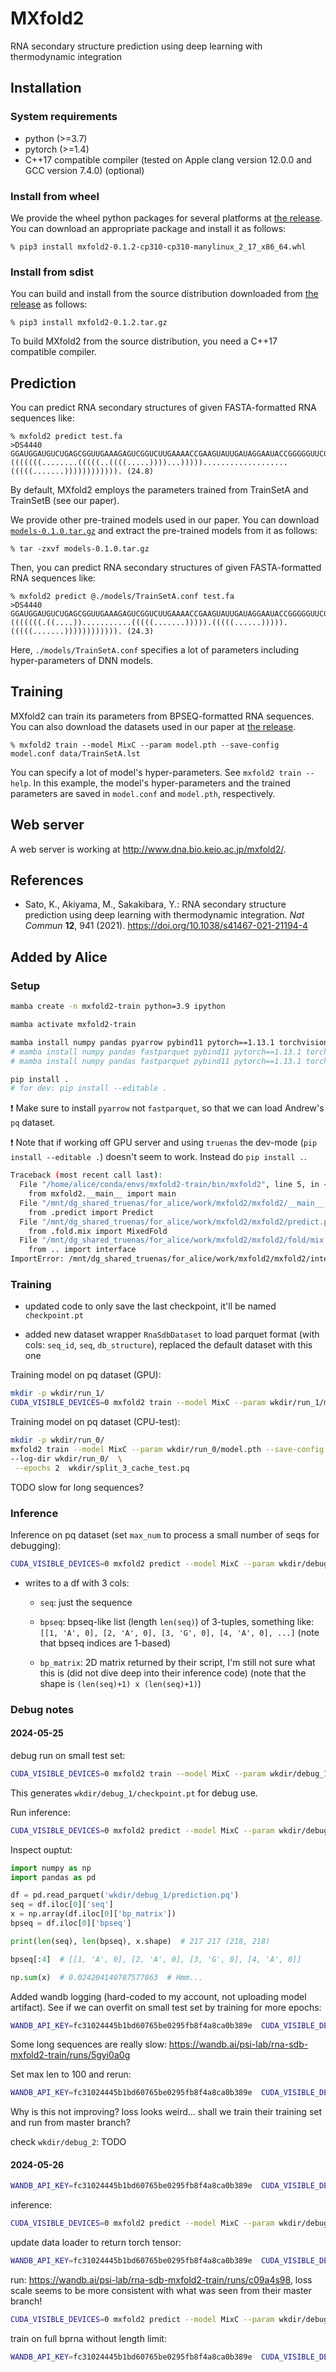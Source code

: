 # MXfold2
RNA secondary structure prediction using deep learning with thermodynamic integration

## Installation

### System requirements
* python (>=3.7)
* pytorch (>=1.4)
* C++17 compatible compiler (tested on Apple clang version 12.0.0 and GCC version 7.4.0) (optional)

### Install from wheel

We provide the wheel python packages for several platforms at [the release](https://github.com/mxfold/mxfold2/releases). You can download an appropriate package and install it as follows:

    % pip3 install mxfold2-0.1.2-cp310-cp310-manylinux_2_17_x86_64.whl

### Install from sdist

You can build and install from the source distribution downloaded from [the release](https://github.com/mxfold/mxfold2/releases) as follows:

    % pip3 install mxfold2-0.1.2.tar.gz

To build MXfold2 from the source distribution, you need a C++17 compatible compiler.

## Prediction

You can predict RNA secondary structures of given FASTA-formatted RNA sequences like:

    % mxfold2 predict test.fa
    >DS4440
    GGAUGGAUGUCUGAGCGGUUGAAAGAGUCGGUCUUGAAAACCGAAGUAUUGAUAGGAAUACCGGGGGUUCGAAUCCCUCUCCAUCCG
    (((((((........(((((..((((.....))))...)))))...................(((((.......)))))))))))). (24.8)

By default, MXfold2 employs the parameters trained from TrainSetA and TrainSetB (see our paper).

We provide other pre-trained models used in our paper. You can download [``models-0.1.0.tar.gz``](https://github.com/mxfold/mxfold2/releases/download/v0.1.0/models-0.1.0.tar.gz) and extract the pre-trained models from it as follows:

    % tar -zxvf models-0.1.0.tar.gz

Then, you can predict RNA secondary structures of given FASTA-formatted RNA sequences like:

    % mxfold2 predict @./models/TrainSetA.conf test.fa
    >DS4440
    GGAUGGAUGUCUGAGCGGUUGAAAGAGUCGGUCUUGAAAACCGAAGUAUUGAUAGGAAUACCGGGGGUUCGAAUCCCUCUCCAUCCG
    (((((((.((....))...........(((((.......))))).(((((......))))).(((((.......)))))))))))). (24.3)

Here, ``./models/TrainSetA.conf`` specifies a lot of parameters including hyper-parameters of DNN models.

## Training

MXfold2 can train its parameters from BPSEQ-formatted RNA sequences. You can also download the datasets used in our paper at [the release](https://github.com/mxfold/mxfold2/releases/tag/v0.1.0). 

    % mxfold2 train --model MixC --param model.pth --save-config model.conf data/TrainSetA.lst

You can specify a lot of model's hyper-parameters. See ``mxfold2 train --help``. In this example, the model's hyper-parameters and the trained parameters are saved in ``model.conf`` and ``model.pth``, respectively.

## Web server

A web server is working at http://www.dna.bio.keio.ac.jp/mxfold2/.


## References

* Sato, K., Akiyama, M., Sakakibara, Y.: RNA secondary structure prediction using deep learning with thermodynamic integration. *Nat Commun* **12**, 941 (2021). https://doi.org/10.1038/s41467-021-21194-4



## Added by Alice

### Setup


```bash
mamba create -n mxfold2-train python=3.9 ipython

mamba activate mxfold2-train

mamba install numpy pandas pyarrow pybind11 pytorch==1.13.1 torchvision pytorch-cuda=11.7 tqdm wandb wheel -c pytorch -c nvidia
# mamba install numpy pandas fastparquet pybind11 pytorch==1.13.1 torchvision pytorch-cuda=11.7 tqdm wandb wheel -c pytorch -c nvidia
# mamba install numpy pandas fastparquet pybind11 pytorch==1.13.1 torchvision tqdm wheel -c pytorch   # no GPU

pip install .
# for dev: pip install --editable .
```

:exclamation:  Make sure to install `pyarrow` not `fastparquet`, so that we can load Andrew's `pq` dataset. 


:exclamation: Note that if working off GPU server and using `truenas` the dev-mode (`pip install --editable .`) doesn't seem to work. Instead do `pip install .`.

```bash
Traceback (most recent call last):
  File "/home/alice/conda/envs/mxfold2-train/bin/mxfold2", line 5, in <module>
    from mxfold2.__main__ import main
  File "/mnt/dg_shared_truenas/for_alice/work/mxfold2/mxfold2/__main__.py", line 6, in <module>
    from .predict import Predict
  File "/mnt/dg_shared_truenas/for_alice/work/mxfold2/mxfold2/predict.py", line 14, in <module>
    from .fold.mix import MixedFold
  File "/mnt/dg_shared_truenas/for_alice/work/mxfold2/mxfold2/fold/mix.py", line 2, in <module>
    from .. import interface
ImportError: /mnt/dg_shared_truenas/for_alice/work/mxfold2/mxfold2/interface.cpython-39-x86_64-linux-gnu.so: failed to map segment from shared object
```





<!-- test list of files:

```bash
mkdir wkdir
ls -a1 ../rna_sdb/datasets/bpRNA/bprna/TS0/bpRNA_RFAM_15* | xargs realpath > wkdir/bprna_tr0_small.lst

mkdir wkdir/log
mxfold2 train --model MixC --param wkdir/log/model.pth --save-config wkdir/log/model.conf \
--log-dir wkdir/log/  \
 --epochs 2  wkdir/bprna_tr0_small.lst
``` -->





### Training

- updated code to only save the last checkpoint, it'll be named `checkpoint.pt`

- added new dataset wrapper `RnaSdbDataset` to load parquet format (with cols: `seq_id`, `seq`, `db_structure`),
replaced the default dataset with this one


Training model on pq dataset (GPU):


```bash
mkdir -p wkdir/run_1/
CUDA_VISIBLE_DEVICES=0 mxfold2 train --model MixC --param wkdir/run_1/model.pth --save-config wkdir/run_1/model.conf --gpu 0 --log-dir wkdir/run_1/  --epochs 10 --train_max_len 1000 /mnt/dg_shared_truenas/for_alice/work/rna_sdb/datasets/rna_sdb/split_1_cache_train.pq
```

Training model on pq dataset (CPU-test):

```bash
mkdir -p wkdir/run_0/
mxfold2 train --model MixC --param wkdir/run_0/model.pth --save-config wkdir/run_0/model.conf \
--log-dir wkdir/run_0/  \
 --epochs 2  wkdir/split_3_cache_test.pq
```

TODO slow for long sequences?


### Inference


Inference on pq dataset (set `max_num` to process a small number of seqs for debugging):


```bash
CUDA_VISIBLE_DEVICES=0 mxfold2 predict --model MixC --param wkdir/debug_1/checkpoint.pt --gpu 0 --bpp wkdir/debug_1/prediction.pq --max_num 10 /mnt/dg_shared_truenas/for_alice/work/rna_sdb/datasets/rna_sdb/split_3_cache_test.pq
```


- writes to a df with 3 cols: 

    - `seq`: just the sequence

    - `bpseq`: bpseq-like list (length `len(seq)`) of 3-tuples, something like: `[[1, 'A', 0], [2, 'A', 0], [3, 'G', 0], [4, 'A', 0], ...]`  (note that bpseq indices are 1-based)

    - `bp_matrix`: 2D matrix returned by their script, I'm still not sure what this is (did not dive deep into their inference code) 
    (note that the shape is `(len(seq)+1) x (len(seq)+1)`)



### Debug notes


#### 2024-05-25

debug run on small test set:


```bash
CUDA_VISIBLE_DEVICES=0 mxfold2 train --model MixC --param wkdir/debug_1/model.pth --save-config wkdir/debug_1/model.conf --gpu 0 --log-dir wkdir/debug_1/  --epochs 1 --train_max_len 100 /mnt/dg_shared_truenas/for_alice/work/rna_sdb/datasets/rna_sdb/split_3_cache_test.pq
```

This generates `wkdir/debug_1/checkpoint.pt` for debug use.


Run inference:


```bash
CUDA_VISIBLE_DEVICES=0 mxfold2 predict --model MixC --param wkdir/debug_1/checkpoint.pt --gpu 0 --bpp wkdir/debug_1/prediction.pq --max_num 10 /mnt/dg_shared_truenas/for_alice/work/rna_sdb/datasets/rna_sdb/split_3_cache_test.pq
```



Inspect ouptut:

```python
import numpy as np
import pandas as pd

df = pd.read_parquet('wkdir/debug_1/prediction.pq')
seq = df.iloc[0]['seq']
x = np.array(df.iloc[0]['bp_matrix'])
bpseq = df.iloc[0]['bpseq']

print(len(seq), len(bpseq), x.shape)  # 217 217 (218, 218)

bpseq[:4]  # [[1, 'A', 0], [2, 'A', 0], [3, 'G', 0], [4, 'A', 0]]

np.sum(x)  # 0.024204140787577863  # Hmm...
```



Added wandb logging (hard-coded to my account, not uploading model artifact). 
See if we can overfit on small test set by training for more epochs:


```bash
WANDB_API_KEY=fc31024445b1bd60765be0295fb8f4a8ca0b389e  CUDA_VISIBLE_DEVICES=0 mxfold2 train --model MixC --param wkdir/debug_2/model.pth --save-config wkdir/debug_2/model.conf --gpu 0 --log-dir wkdir/debug_2/  --epochs 10 --train_max_len 500 /mnt/dg_shared_truenas/for_alice/work/rna_sdb/datasets/rna_sdb/split_3_cache_test.pq
```

Some long sequences are really slow: https://wandb.ai/psi-lab/rna-sdb-mxfold2-train/runs/5gyi0a0g

Set max len to 100 and rerun:


```bash
WANDB_API_KEY=fc31024445b1bd60765be0295fb8f4a8ca0b389e  CUDA_VISIBLE_DEVICES=0 mxfold2 train --model MixC --param wkdir/debug_2/model.pth --save-config wkdir/debug_2/model.conf --gpu 0 --log-dir wkdir/debug_2/  --epochs 10 --train_max_len 100 /mnt/dg_shared_truenas/for_alice/work/rna_sdb/datasets/rna_sdb/split_3_cache_test.pq
```


Why is this not improving? loss looks weird... shall we train their training set and run from master branch?




check `wkdir/debug_2`: TODO



#### 2024-05-26


```bash
WANDB_API_KEY=fc31024445b1bd60765be0295fb8f4a8ca0b389e  CUDA_VISIBLE_DEVICES=0 mxfold2 train --model MixC --param wkdir/debug_3/model.pth --save-config wkdir/debug_3/model.conf --gpu 0 --log-dir wkdir/debug_3/  --epochs 10 --train_max_len 100 /mnt/dg_shared_truenas/for_alice/work/rna_sdb/datasets/bpRNA/bprna_for_alice.pq
```


inference:



```bash
CUDA_VISIBLE_DEVICES=0 mxfold2 predict --model MixC --param wkdir/debug_3/checkpoint.pt --gpu 0 --bpp wkdir/debug_3/prediction.pq --max_num 50 /mnt/dg_shared_truenas/for_alice/work/rna_sdb/datasets/bpRNA/bprna_for_alice.pq
```



update data loader to return torch tensor:


```bash
WANDB_API_KEY=fc31024445b1bd60765be0295fb8f4a8ca0b389e  CUDA_VISIBLE_DEVICES=0 mxfold2 train --model MixC --param wkdir/debug_4/model.pth --save-config wkdir/debug_4/model.conf --gpu 0 --log-dir wkdir/debug_4/  --epochs 2 --train_max_len 100 /mnt/dg_shared_truenas/for_alice/work/rna_sdb/datasets/bpRNA/bprna_for_alice.pq
```

run: https://wandb.ai/psi-lab/rna-sdb-mxfold2-train/runs/c09a4s98, 
loss scale seems to be more consistent with what was seen from their master branch!


```bash
CUDA_VISIBLE_DEVICES=0 mxfold2 predict --model MixC --param wkdir/debug_4/checkpoint.pt --gpu 0 --bpp wkdir/debug_4/prediction.pq --max_num 50 /mnt/dg_shared_truenas/for_alice/work/rna_sdb/datasets/bpRNA/bprna_for_alice.pq
```

train on full bprna without length limit:


```bash
WANDB_API_KEY=fc31024445b1bd60765be0295fb8f4a8ca0b389e  CUDA_VISIBLE_DEVICES=0 mxfold2 train --model MixC --param wkdir/debug_5/model.pth --save-config wkdir/debug_5/model.conf --gpu 0 --log-dir wkdir/debug_5/  --epochs 10  /mnt/dg_shared_truenas/for_alice/work/rna_sdb/datasets/bpRNA/xxx.pq
```






